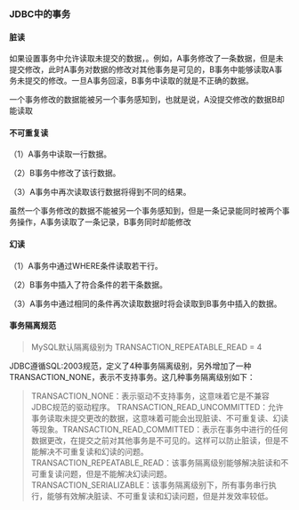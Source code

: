 ### JDBC中的事务

#### 脏读

如果设置事务中允许读取未提交的数据，。例如，A事务修改了一条数据，但是未提交修改，此时A事务对数据的修改对其他事务是可见的，B事务中能够读取A事务未提交的修改。一旦A事务回滚，B事务中读取的就是不正确的数据。

一个事务修改的数据能被另一个事务感知到，也就是说，A没提交修改的数据B却能读取

<!-- more -->

#### 不可重复读

（1）A事务中读取一行数据。

（2）B事务中修改了该行数据。

（3）A事务中再次读取该行数据将得到不同的结果。

虽然一个事务修改的数据不能被另一个事务感知到，但是一条记录能同时被两个事务操作，A事务读取了一条记录，B事务同时却能修改

#### 幻读

（1）A事务中通过WHERE条件读取若干行。

（2）B事务中插入了符合条件的若干条数据。

（3）A事务中通过相同的条件再次读取数据时将会读取到B事务中插入的数据。

#### 事务隔离规范

> MySQL默认隔离级别为 TRANSACTION_REPEATABLE_READ = 4

JDBC遵循SQL:2003规范，定义了4种事务隔离级别，另外增加了一种TRANSACTION_NONE，表示不支持事务。这几种事务隔离级别如下：

> TRANSACTION_NONE：表示驱动不支持事务，这意味着它是不兼容JDBC规范的驱动程序。
> TRANSACTION_READ_UNCOMMITTED：允许事务读取未提交更改的数据，这意味着可能会出现脏读、不可重复读、幻读等现象。TRANSACTION_READ_COMMITTED：表示在事务中进行的任何数据更改，在提交之前对其他事务是不可见的。这样可以防止脏读，但是不能解决不可重复读和幻读的问题。
> TRANSACTION_REPEATABLE_READ：该事务隔离级别能够解决脏读和不可重复读问题，但是不能解决幻读问题。TRANSACTION_SERIALIZABLE：该事务隔离级别下，所有事务串行执行，能够有效解决脏读、不可重复读和幻读问题，但是并发效率较低。
